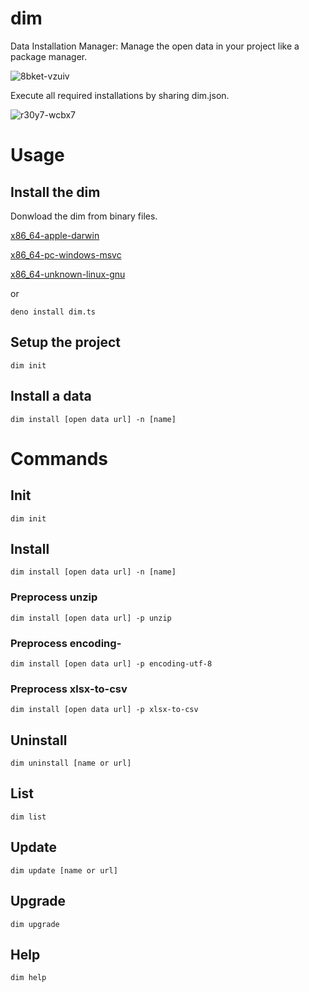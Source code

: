 # dim
Data Installation Manager: Manage the open data in your project like a package manager.

![8bket-vzuiv](https://user-images.githubusercontent.com/6661165/148486923-a29f6ea5-ecbc-4d69-9f40-66bed34e3f99.gif)

Execute all required installations by sharing dim.json.

![r30y7-wcbx7](https://user-images.githubusercontent.com/6661165/148490980-c1ae8195-a3fd-430f-aa10-c11c7cf1fd64.gif)



# Usage

## Install the dim


Donwload the dim from binary files.

[x86_64-apple-darwin](https://github.com/ryo-ma/dim/raw/main/bin/x86_64-apple-darwin/dim)

[x86_64-pc-windows-msvc](https://github.com/ryo-ma/dim/raw/main/bin/x86_64-pc-windows-msvc/dim.exe)

[x86_64-unknown-linux-gnu](https://github.com/ryo-ma/dim/raw/main/bin/x86_64-unknown-linux-gnu/dim)

or

```
deno install dim.ts
```

## Setup the project

```
dim init
```

## Install a data

```
dim install [open data url] -n [name]
```

# Commands

## Init

```
dim init
```

## Install

```
dim install [open data url] -n [name]
```

### Preprocess unzip

```
dim install [open data url] -p unzip
```

### Preprocess encoding-

```
dim install [open data url] -p encoding-utf-8
```

### Preprocess xlsx-to-csv
```
dim install [open data url] -p xlsx-to-csv
```

## Uninstall

```
dim uninstall [name or url]
```

## List

```
dim list
```

## Update

```
dim update [name or url]
```

## Upgrade

```
dim upgrade
```

## Help

```
dim help
```
